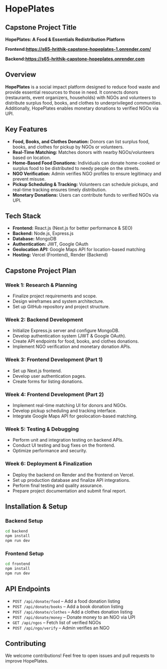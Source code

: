 # HopePlates

## Capstone Project Title
**HopePlates: A Food & Essentials Redistribution Platform**

**Frontend:https://s65-hrithik-capstone-hopeplates-1.onrender.com/**


**Backend:https://s65-hrithik-capstone-hopeplates.onrender.com**

## Overview
**HopePlates** is a social impact platform designed to reduce food waste and provide essential resources to those in need. It connects donors (restaurants, event organizers, households) with NGOs and volunteers to distribute surplus food, books, and clothes to underprivileged communities. Additionally, HopePlates enables monetary donations to verified NGOs via UPI.

## Key Features
- **Food, Books, and Clothes Donation:** Donors can list surplus food, books, and clothes for pickup by NGOs or volunteers.
- **Real-Time Matching:** Matches donors with nearby NGOs/volunteers based on location.
- **Home-Based Food Donations:** Individuals can donate home-cooked or surplus food to be distributed to needy people on the streets.
- **NGO Verification:** Admin verifies NGO profiles to ensure legitimacy and prevent misuse.
- **Pickup Scheduling & Tracking:** Volunteers can schedule pickups, and real-time tracking ensures timely distribution.
- **Monetary Donations:** Users can contribute funds to verified NGOs via UPI.

## Tech Stack
- **Frontend:** React.js (Next.js for better performance & SEO)
- **Backend:** Node.js, Express.js
- **Database:** MongoDB
- **Authentication:** JWT, Google OAuth
- **Geolocation API:** Google Maps API for location-based matching
- **Hosting:** Vercel (Frontend), Render (Backend)

## Capstone Project Plan
### **Week 1: Research & Planning**
- Finalize project requirements and scope.
- Design wireframes and system architecture.
- Set up GitHub repository and project structure.

### **Week 2: Backend Development**
- Initialize Express.js server and configure MongoDB.
- Develop authentication system (JWT & Google OAuth).
- Create API endpoints for food, books, and clothes donations.
- Implement NGO verification and monetary donation APIs.

### **Week 3: Frontend Development (Part 1)**
- Set up Next.js frontend.
- Develop user authentication pages.
- Create forms for listing donations.

### **Week 4: Frontend Development (Part 2)**
- Implement real-time matching UI for donors and NGOs.
- Develop pickup scheduling and tracking interface.
- Integrate Google Maps API for geolocation-based matching.

### **Week 5: Testing & Debugging**
- Perform unit and integration testing on backend APIs.
- Conduct UI testing and bug fixes on the frontend.
- Optimize performance and security.

### **Week 6: Deployment & Finalization**
- Deploy the backend on Render and the frontend on Vercel.
- Set up production database and finalize API integrations.
- Perform final testing and quality assurance.
- Prepare project documentation and submit final report.

## Installation & Setup
### Backend Setup
```sh
cd backend
npm install
npm run dev
```
### Frontend Setup
```sh
cd frontend
npm install
npm run dev
```

## API Endpoints
- `POST /api/donate/food` – Add a food donation listing
- `POST /api/donate/books` – Add a book donation listing
- `POST /api/donate/clothes` – Add a clothes donation listing
- `POST /api/donate/money` – Donate money to an NGO via UPI
- `GET /api/ngos` – Fetch list of verified NGOs
- `POST /api/ngo/verify` – Admin verifies an NGO

## Contributing
We welcome contributions! Feel free to open issues and pull requests to improve HopePlates.


